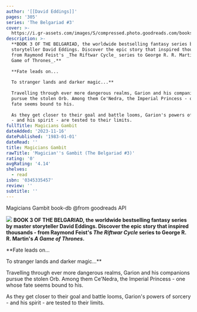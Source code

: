 ```yaml
---
author: '[[David Eddings]]'
pages: '305'
series: 'The Belgariad #3'
cover: >-
  https://i.gr-assets.com/images/S/compressed.photo.goodreads.com/books/1315276590l/44688.jpg
description: >-
  **BOOK 3 OF THE BELGARIAD, the worldwide bestselling fantasy series by master
  storyteller David Eddings. Discover the epic story that inspired thousands -
  from Raymond Feist's _The Riftwar Cycle_ series to George R. R. Martin's _A
  Game of Thrones_.**  
    
  **Fate leads on...  
    
  To stranger lands and darker magic...**  
    
  Travelling through ever more dangerous realms, Garion and his companions
  pursue the stolen Orb. Among them Ce'Nedra, the Imperial Princess - one whose
  fate seems bound to his.  
    
  As they get closer to their goal and battle looms, Garion's powers of sorcery
  - and his spirit - are tested to their limits.
fullTitle: Magicians Gambit
dateAdded: '2023-11-16'
datePublished: '1983-01-01'
dateRead: ''
title: Magicians Gambit
rawTitle: 'Magician''s Gambit (The Belgariad #3)'
rating: '0'
avgRating: '4.14'
shelves:
  - read
isbn: '0345335457'
review: ''
subtitle: ''
---
```

Magicians Gambit book-db 
@from goodreads API

![](https:&#x2F;&#x2F;i.gr-assets.com&#x2F;images&#x2F;S&#x2F;compressed.photo.goodreads.com&#x2F;books&#x2F;1315276590l&#x2F;44688.jpg)
**BOOK 3 OF THE BELGARIAD, the worldwide bestselling fantasy series by master storyteller David Eddings. Discover the epic story that inspired thousands - from Raymond Feist&#39;s _The Riftwar Cycle_ series to George R. R. Martin&#39;s _A Game of Thrones_.**  
  
**Fate leads on...  
  
To stranger lands and darker magic...**  
  
Travelling through ever more dangerous realms, Garion and his companions pursue the stolen Orb. Among them Ce&#39;Nedra, the Imperial Princess - one whose fate seems bound to his.  
  
As they get closer to their goal and battle looms, Garion&#39;s powers of sorcery - and his spirit - are tested to their limits.